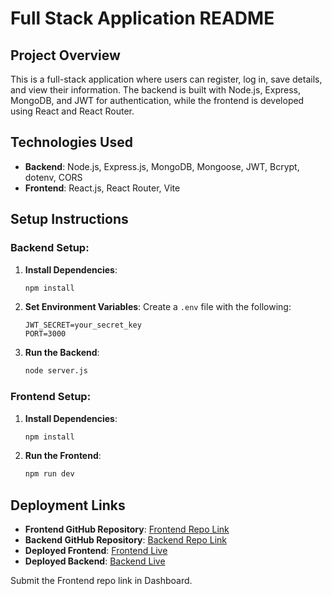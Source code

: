 # Full Stack Application README

## Project Overview
This is a full-stack application where users can register, log in, save details, and view their information. The backend is built with Node.js, Express, MongoDB, and JWT for authentication, while the frontend is developed using React and React Router.

## Technologies Used
- **Backend**: Node.js, Express.js, MongoDB, Mongoose, JWT, Bcrypt, dotenv, CORS
- **Frontend**: React.js, React Router, Vite

## Setup Instructions

### Backend Setup:
1. **Install Dependencies**:
   ```bash
   npm install
   ```
2. **Set Environment Variables**:
   Create a `.env` file with the following:
   ```env
   JWT_SECRET=your_secret_key
   PORT=3000
   ```
3. **Run the Backend**:
   ```bash
   node server.js
   ```

### Frontend Setup:
1. **Install Dependencies**:
   ```bash
   npm install
   ```
2. **Run the Frontend**:
   ```bash
   npm run dev
   ```

## Deployment Links
- **Frontend GitHub Repository**: [Frontend Repo Link](https://github.com/iamnabeelrahman/UpSkillMadia-Tasks/tree/main/Task%2032/frontend)
- **Backend GitHub Repository**: [Backend Repo Link](https://github.com/iamnabeelrahman/UpSkillMadia-Tasks/tree/main/Task%2032/backend)
- **Deployed Frontend**: [Frontend Live](https://task-32-frontend.onrender.com/register)
- **Deployed Backend**: [Backend Live](https://task32-backend.onrender.com)

Submit the Frontend repo link in Dashboard.


